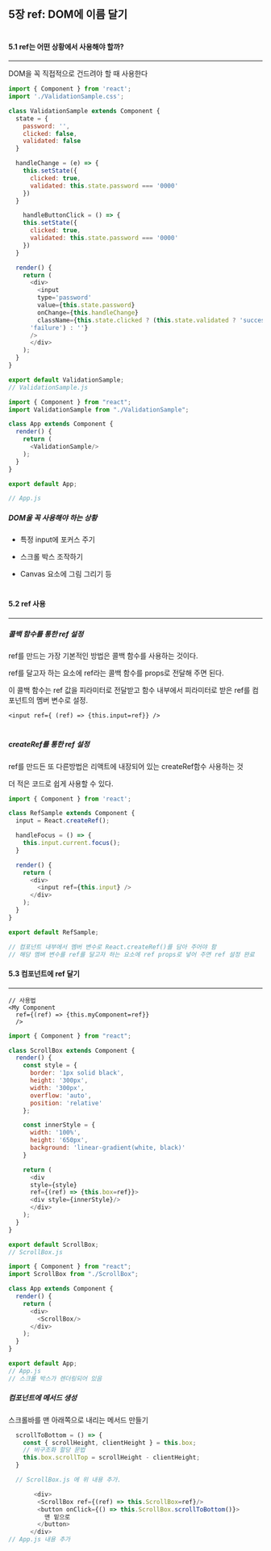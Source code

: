 ## 5장 ref: DOM에 이름 달기

#

#### 5.1 ref는 어떤 상황에서 사용해야 할까?
---

DOM을 꼭 직접적으로 건드려야 할 때 사용한다

```js
import { Component } from 'react';
import './ValidationSample.css';

class ValidationSample extends Component {
  state = {
    password: '',
    clicked: false,
    validated: false
  }

  handleChange = (e) => {
    this.setState({
      clicked: true,
      validated: this.state.password === '0000'
    })
  }

    handleButtonClick = () => {
    this.setState({
      clicked: true,
      validated: this.state.password === '0000'
    })
  }

  render() {
    return (
      <div>
        <input
        type='password'
        value={this.state.password}
        onChange={this.handleChange}
        className={this.state.clicked ? (this.state.validated ? 'success' :
      'failure') : ''}
      />
      </div>
    );
  }
}

export default ValidationSample;
// ValidationSample.js

import { Component } from "react";
import ValidationSample from "./ValidationSample";

class App extends Component {
  render() {
    return (
      <ValidationSample/>
    );
  }
}

export default App;

// App.js
```

##### DOM울 꼭 사용해야 하는 상황

* 특정 input에 포커스 주기

* 스크롤 박스 조작하기

* Canvas 요소에 그림 그리기 등

#


#### 5.2 ref 사용
---

##### 콜백 함수를 통한 ref 설정

ref를 만드는 가장 기본적인 방법은 콜백 함수를 사용하는 것이다.

ref를 달고자 하는 요소에 ref라는 콜백 함수를 props로 전달해 주면 된다.

이 콜백 함수는 ref 값을 피라미터로 전달받고 함수 내부에서 피라미터로 받은 ref를 컴포넌트의 멤버 변수로 설정.

`<input ref={ (ref) => {this.input=ref}} />`

#

##### createRef를 통한 ref 설정

ref를 만드든 또 다른방법은 리액트에 내장되어 있는 createRef함수 사용하는 것

더 적은 코드로 쉽게 사용할 수 있다.

```js
import { Component } from 'react';

class RefSample extends Component {
  input = React.createRef();

  handleFocus = () => {
    this.input.current.focus();
  }

  render() {
    return (
      <div>
        <input ref={this.input} />
      </div>
    );
  }
}

export default RefSample;

// 컴포넌트 내부에서 멤버 변수로 React.createRef()를 담아 주어야 함
// 해당 멤벼 변수를 ref를 달고자 하는 요소에 ref props로 넣어 주면 ref 설정 완료
```

#### 5.3 컴포넌트에 ref 달기
---

```
// 사용법
<My Component
  ref={(ref) => {this.myComponent=ref}}
  />
```

```js
import { Component } from "react";

class ScrollBox extends Component {
  render() {
    const style = {
      border: '1px solid black',
      height: '300px',
      width: '300px',
      overflow: 'auto',
      position: 'relative'
    };

    const innerStyle = {
      width: '100%',
      height: '650px',
      background: 'linear-gradient(white, black)'
    }

    return (
      <div
      style={style}
      ref={(ref) => {this.box=ref}}>
      <div style={innerStyle}/>
      </div>
    );
  }
}

export default ScrollBox;
// ScrollBox.js

import { Component } from "react";
import ScrollBox from "./ScrollBox";

class App extends Component {
  render() {
    return (
      <div>
        <ScrollBox/>
      </div>
    );
  }
}

export default App;
// App.js
// 스크롤 박스가 렌더링되어 있음
```

##### 컴포넌트에 메서드 생성

스크롤바를 맨 아래쪽으로 내리는 메서드 만들기

```js
  scrollToBottom = () => {
    const { scrollHeight, clientHeight } = this.box;
    // 비구조화 할당 문법
    this.box.scrollTop = scrollHeight - clientHeight;
  }

  // ScrollBox.js 에 위 내용 추가.

       <div>
        <ScrollBox ref={(ref) => this.ScrollBox=ref}/>
        <button onClick={() => this.ScrollBox.scrollToBottom()}>
          맨 밑으로
        </button>
      </div>
// App.js 내용 추가

```